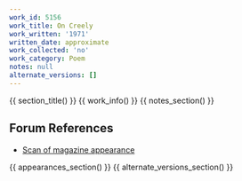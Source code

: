 ```yaml
---
work_id: 5156
work_title: On Creely
work_written: '1971'
written_date: approximate
work_collected: 'no'
work_category: Poem
notes: null
alternate_versions: []
---
```


{{ section_title() }}
{{ work_info() }}
{{ notes_section() }}
## Forum References
- [Scan of magazine appearance](https://bukowskiforum.com/threads/buffalo-stamps-2-1971-s-r-o-on-creely-fact-to-the-above.11450/)

{{ appearances_section() }}
{{ alternate_versions_section() }}
